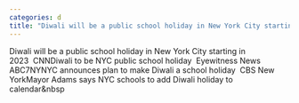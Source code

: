 ```yaml
---
categories: d
title: "Diwali will be a public school holiday in New York City starting in 2023  CNN"
---
```

Diwali will be a public school holiday in New York City starting in 2023&nbsp;&nbsp;CNNDiwali to be NYC public school holiday&nbsp;&nbsp;Eyewitness News ABC7NYNYC announces plan to make Diwali a school holiday&nbsp;&nbsp;CBS New YorkMayor Adams says NYC schools to add Diwali holiday to calendar&nbsp